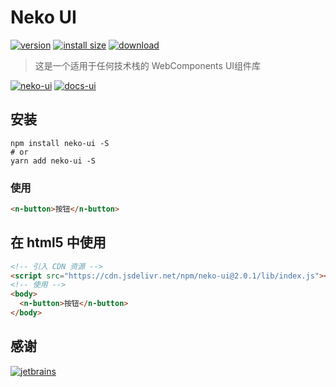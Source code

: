 # Neko UI

[![version][version-tag]][npm-url]
[![install size][size-tag]][size-url]
[![download][download-tag]][npm-url]

> 这是一个适用于任何技术栈的 WebComponents UI组件库

[![neko-ui][install-tag]][npm-url]
[![docs-ui][docs-tag]][docs-url]

[jetbrains-tag]: https://cdn.staticaly.com/gh/monako97/cdn/main/image/202307281758090.svg
[jetbrains-url]: https://www.jetbrains.com/?from=monako
[docs-url]: https://monako97.github.io/neko-ui
[docs-tag]: https://cdn.staticaly.com/gh/monako97/cdn/main/image/202307281701250.svg
[npm-url]: https://npmjs.org/package/neko-ui
[install-tag]: https://nodei.co/npm/neko-ui.png
[version-tag]: https://img.shields.io/npm/v/neko-ui/latest.svg?logo=npm
[size-tag]: https://packagephobia.com/badge?p=neko-ui@latest
[size-url]: https://packagephobia.com/result?p=neko-ui@latest
[download-tag]: https://img.shields.io/npm/dm/neko-ui.svg?logo=docusign

## 安装

```shell
npm install neko-ui -S
# or
yarn add neko-ui -S
```

### 使用

```html
<n-button>按钮</n-button>
```

## 在 html5 中使用

```html
<!-- 引入 CDN 资源 -->
<script src="https://cdn.jsdelivr.net/npm/neko-ui@2.0.1/lib/index.js"></script>
<!-- 使用 -->
<body>
  <n-button>按钮</n-button>
</body>
```

## 感谢

[![jetbrains][jetbrains-tag]][jetbrains-url]
